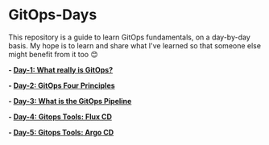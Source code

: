 # GitOps-Days
This repository is a guide to learn GitOps fundamentals, on a day-by-day basis. My hope is to learn and share what I've learned so that someone else might benefit from it too 😊

**- [Day-1: What really is GitOps?](https://github.com/ahmedmuhi/GitOps-Days/blob/main/Day-1-What-really-is-GitOps.md)**

**- [Day-2: GitOps Four Principles](https://github.com/ahmedmuhi/GitOps-Days/blob/main/Day-2-GitOps-Four-Principles.md)**

**- [Day-3: What is the GitOps Pipeline](https://github.com/ahmedmuhi/GitOps-Days/blob/main/Day-3-What-is-the-GitOps-Pipeline.md)**

**- [Day-4: Gitops Tools: Flux CD](https://github.com/ahmedmuhi/GitOps-Days/blob/main/Day-4-GitOps-Tools-Flux-CD.md)**

**- [Day-5: Gitops Tools: Argo CD](https://github.com/ahmedmuhi/GitOps-Days/blob/main/Day-5-GitOps-Tools-Argo-CD.md)**
